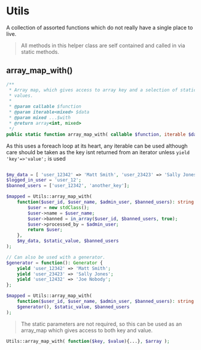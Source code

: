 # Utils

A collection of assorted functions which do not really have a single place to live.

> All methods in this helper class are self contained and called in via static methods.

## array_map_with()

```php
/**
 * Array map, which gives access to array key and a selection of static
 * values.
 *
 * @param callable $function
 * @param iterable<mixed> $data
 * @param mixed ...$with
 * @return array<int, mixed>
 */
public static function array_map_with( callable $function, iterable $data, ...$with ): array
```
As this uses a foreach loop at its heart, any iterable can be used although care should be taken as the key isnt returned from an iterator unless ```yield 'key'=>'value';``` is used
```php

$my_data = [ 'user_12342' => 'Matt Smith', 'user_23423' => 'Sally Jones' ];
$logged_in_user = 'user_12';
$banned_users = ['user_12342', 'another_key'];

$mapped = Utils::array_map_with(
    function($user_id, $user_name, $admin_user, $banned_users): string {        
        $user = new stdClass();
        $user->name = $user_name;
        $user->banned = in_array($user_id, $banned_users, true);
        $user->processed_by = $admin_user;
        return $user;
    }, 
    $my_data, $static_value, $banned_users 
);

// Can also be used with a generator.
$generator = function(): Generator {
    yield 'user_12342' => 'Matt Smith';
    yield 'user_23423' => 'Sally Jones';
    yield 'user_12432' => 'Joe Nobody';
};

$mapped = Utils::array_map_with(
    function($user_id, $user_name, $admin_user, $banned_users): string {...}, 
    $generator(), $static_value, $banned_users 
);
```

> The static parameters are not required, so this can be used as an array_map which gives access to both key and value.

```php 
Utils::array_map_with( function($key, $value){...}, $array );
```

